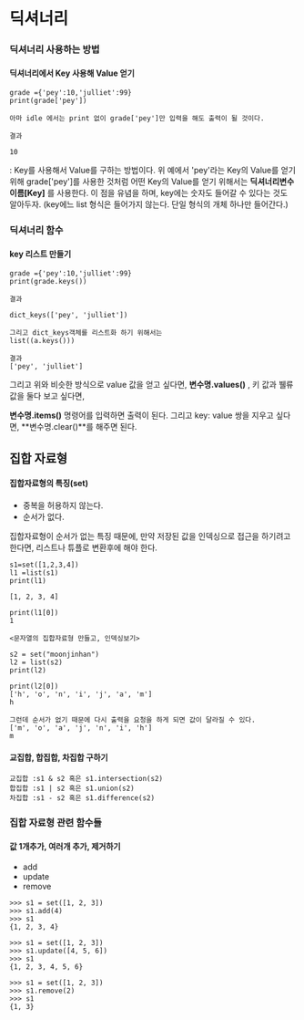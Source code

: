 # 딕셔너리



###  딕셔너리 사용하는 방법



#### 딕셔너리에서 Key 사용해 Value 얻기

```
grade ={'pey':10,'julliet':99}
print(grade['pey'])

아마 idle 에서는 print 없이 grade['pey']만 입력을 해도 출력이 될 것이다.

결과

10
```



: Key를 사용해서 Value를 구하는 방법이다. 위 예에서 'pey'라는 Key의 Value를 얻기 위해 grade['pey']를 사용한 것처럼 어떤 Key의 Value를 얻기 위해서는 **딕셔너리변수이름[Key]** 를 사용한다. 이 점을 유념을 하며, key에는 숫자도 들어갈 수 있다는 것도 알아두자. (key에느 list 형식은 들어가지 않는다. 단일 형식의 개체 하나만 들어간다.)





### 딕셔너리 함수



#### key 리스트 만들기

```
grade ={'pey':10,'julliet':99}
print(grade.keys())

결과

dict_keys(['pey', 'julliet'])

그리고 dict_keys객체를 리스트화 하기 위해서는
list((a.keys()))

결과
['pey', 'julliet']
```



그리고 위와 비슷한 방식으로 value 값을 얻고 싶다면,  **변수명.values()** , 키 값과 뷀류 값을 둘다 보고 싶다면, 

**변수명.items()** 명령어를 입력하면 출력이 된다. 그리고 key: value 쌍을 지우고 싶다면, **변수명.clear()**를 해주면 된다. 



## 집합 자료형



#### 집합자료형의 특징(set)

- 중복을 허용하지 않는다.
- 순서가 없다. 

집합자료형이 순서가 없는 특징 때문에, 만약 저장된 값을 인덱싱으로 접근을 하기려고 한다면, 리스트나 튜플로 변환후에 해야 한다. 

```
s1=set([1,2,3,4])
l1 =list(s1)
print(l1)

[1, 2, 3, 4]

print(l1[0])
1

<문자열의 집합자료형 만들고, 인덱싱보기>

s2 = set("moonjinhan")
l2 = list(s2)
print(l2)

print(l2[0])
['h', 'o', 'n', 'i', 'j', 'a', 'm']
h

그런데 순서가 없기 때문에 다시 출력을 요청을 하게 되면 값이 달라질 수 있다.
['m', 'o', 'a', 'j', 'n', 'i', 'h']
m
```





#### 교집합, 합집합, 차집합 구하기

```
교집합 :s1 & s2 혹은 s1.intersection(s2)
합집합 :s1 | s2 혹은 s1.union(s2)
차집합 :s1 - s2 혹은 s1.difference(s2)
```





### 집합 자료형 관련 함수들



#### 값 1개추가, 여러개 추가, 제거하기

- add
- update
- remove

```
>>> s1 = set([1, 2, 3])
>>> s1.add(4)
>>> s1
{1, 2, 3, 4}

>>> s1 = set([1, 2, 3])
>>> s1.update([4, 5, 6])
>>> s1
{1, 2, 3, 4, 5, 6}

>>> s1 = set([1, 2, 3])
>>> s1.remove(2)
>>> s1
{1, 3}
```















